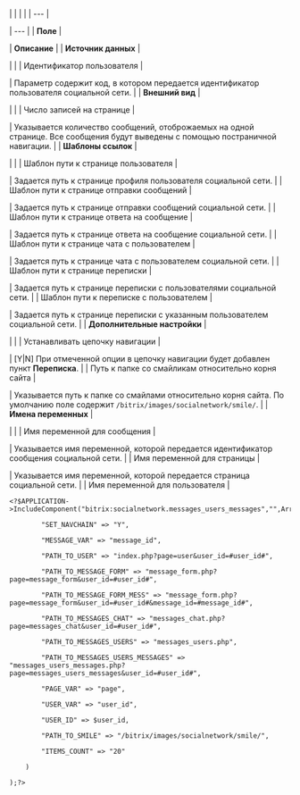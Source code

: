 |  |  |  |
| --- |

| --- |
| **Поле** |

| **Описание** |
| **Источник данных** |

| |
| Идентификатор пользователя |

| Параметр содержит код, в котором передается идентификатор пользователя социальной сети. |
| **Внешний вид** |

| |
| Число записей на странице |

| Указывается количество сообщений, отоброжаемых на одной странице. Все сообщения будут выведены с помощью постраничной навигации. |
| **Шаблоны ссылок** |

| |
| Шаблон пути к странице пользователя |

| Задается путь к странице профиля пользователя социальной сети. |
| Шаблон пути к странице отправки сообщений |

| Задается путь к странице отправки сообщений социальной сети. |
| Шаблон пути к странице ответа на сообщение |

| Задается путь к странице ответа на сообщение социальной сети. |
| Шаблон пути к странице чата с пользователем |

| Задается путь к странице чата с пользователем социальной сети. |
| Шаблон пути к странице переписки |

| Задается путь к странице переписки с пользователями социальной сети. |
| Шаблон пути к переписке с пользователем |

| Задается путь к странице переписки с указанным пользователем социальной сети. |
| **Дополнительные настройки** |

| |
| Устанавливать цепочку навигации |

| [Y|N] При отмеченной опции в цепочку навигации будет добавлен пункт **Переписка**. |
| Путь к папке со смайликам относительно корня сайта |

| Указывается путь к папке со смайлами относительно корня сайта. По умолчанию поле содержит `/bitrix/images/socialnetwork/smile/`. |
| **Имена переменных** |

| |
| Имя переменной для сообщения |

| Указывается имя переменной, которой передается идентификатор сообщения социальной сети. |
| Имя переменной для страницы |

| Указывается имя переменной, которой передается страница социальной сети. |
| Имя переменной для пользователя |

```
<?$APPLICATION->IncludeComponent("bitrix:socialnetwork.messages_users_messages","",Array(

        "SET_NAVCHAIN" => "Y", 

        "MESSAGE_VAR" => "message_id", 

        "PATH_TO_USER" => "index.php?page=user&user_id=#user_id#", 

        "PATH_TO_MESSAGE_FORM" => "message_form.php?page=message_form&user_id=#user_id#", 

        "PATH_TO_MESSAGE_FORM_MESS" => "message_form.php?page=message_form&user_id=#user_id#&message_id=#message_id#", 

        "PATH_TO_MESSAGES_CHAT" => "messages_chat.php?page=messages_chat&user_id=#user_id#", 

        "PATH_TO_MESSAGES_USERS" => "messages_users.php", 

        "PATH_TO_MESSAGES_USERS_MESSAGES" => "messages_users_messages.php?page=messages_users_messages&user_id=#user_id#", 

        "PAGE_VAR" => "page", 

        "USER_VAR" => "user_id", 

        "USER_ID" => $user_id, 

        "PATH_TO_SMILE" => "/bitrix/images/socialnetwork/smile/", 

        "ITEMS_COUNT" => "20" 

    )

);?>


```